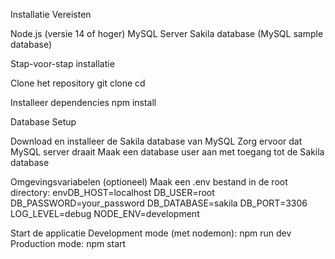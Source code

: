 Installatie
Vereisten

Node.js (versie 14 of hoger)
MySQL Server
Sakila database (MySQL sample database)

Stap-voor-stap installatie

Clone het repository
git clone <repository-url>
cd <jouw folder>

Installeer dependencies
npm install

Database Setup

Download en installeer de Sakila database van MySQL
Zorg ervoor dat MySQL server draait
Maak een database user aan met toegang tot de Sakila database


Omgevingsvariabelen (optioneel)
Maak een .env bestand in de root directory:
envDB_HOST=localhost
DB_USER=root
DB_PASSWORD=your_password
DB_DATABASE=sakila
DB_PORT=3306
LOG_LEVEL=debug
NODE_ENV=development

Start de applicatie
Development mode (met nodemon):
npm run dev
Production mode:
npm start
